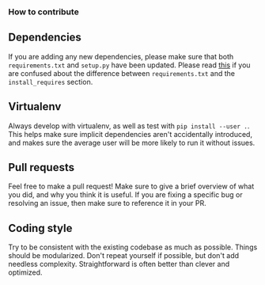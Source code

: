 ### How to contribute

## Dependencies
If you are adding any new dependencies, please make sure that both `requirements.txt` and `setup.py` have been updated. Please read [this](https://caremad.io/posts/2013/07/setup-vs-requirement/) if you are confused about the difference between `requirements.txt` and the `install_requires` section.

## Virtualenv
Always develop with virtualenv, as well as test with `pip install --user .`. This helps make sure implicit dependencies aren't accidentally introduced, and makes sure the average user will be more likely to run it without issues.

## Pull requests
Feel free to make a pull request! Make sure to give a brief overview of what you did, and why you think it is useful. If you are fixing a specific bug or resolving an issue, then make sure to reference it in your PR.

## Coding style
Try to be consistent with the existing codebase as much as possible. Things should be modularized. Don't repeat yourself if possible, but don't add needless complexity. Straightforward is often better than clever and optimized.
